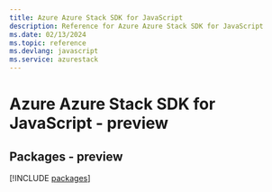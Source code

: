 ```yaml
---
title: Azure Azure Stack SDK for JavaScript
description: Reference for Azure Azure Stack SDK for JavaScript
ms.date: 02/13/2024
ms.topic: reference
ms.devlang: javascript
ms.service: azurestack
---
```

# Azure Azure Stack SDK for JavaScript - preview
## Packages - preview
[!INCLUDE [packages](azure-stack-index.md)]